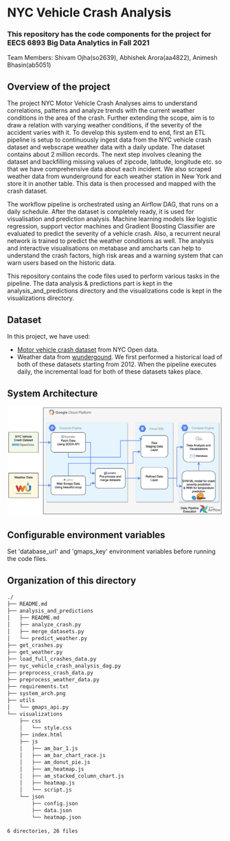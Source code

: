 # NYC Vehicle Crash Analysis

### This repository has the code components for the project for EECS 6893 Big Data Analytics in Fall 2021

Team Members: Shivam Ojha(so2639), Abhishek Arora(aa4822), Animesh Bhasin(ab5051)

## Overview of the project
The project NYC Motor Vehicle Crash Analyses aims to understand correlations, patterns and analyze trends with the current weather conditions in the area of the crash. Further extending the scope, aim is to draw a relation with varying weather conditions, if the severity of the accident varies with it.
To develop this system end to end, first an ETL pipeline is setup to continuously ingest data from the NYC vehicle crash dataset and webscrape weather data with a daily update. The dataset contains about 2 million records. The next step involves cleaning the dataset and  backfilling missing values of zipcode, latitude, longitude etc. so that we have comprehensive data about each incident. We also scraped weather data from wunderground for each weather station in New York and store it in another table. This data is then processed and mapped with the crash dataset.

The workflow pipeline is orchestrated using an Airflow DAG, that runs on a daily schedule. After the dataset is completely ready, it is used for visualisation and prediction analysis. Machine learning models like logistic regression, support vector machines and Gradient Boosting Classifier are evaluated to predict the severity of a vehicle crash. Also, a recurrent neural network is trained to predict the weather conditions as well. The analysis and interactive visualisations on metabase and amcharts can help to understand the crash factors, high risk areas and a warning system that can warn users based on the historic data.

This repository contains the code files used to perform various tasks in the pipeline. The data analysis & predictions part is kept in the analysis_and_predictions directory and the visualizations code is kept in the visualizations directory.

## Dataset
In this project, we have used:
- [Motor vehicle crash dataset](https://data.cityofnewyork.us/Public-Safety/Motor-Vehicle-Collisions-Crashes/h9gi-nx95) from NYC Open data.
- Weather data from [wundergound](https://www.wunderground.com).
We first performed a historical load of both of these datasets starting from 2012. When the pipeline executes daily, the incremental load for both of these datasets takes place.

## System Architecture

![Alt text](system_arch.png "System architecture")

## Configurable environment variables
Set 'database_url' and 'gmaps_key' environment variables before running the code files.

## Organization of this directory

```
./
├── README.md
├── analysis_and_predictions
│   ├── README.md
│   ├── analyze_crash.py
│   ├── merge_datasets.py
│   └── predict_weather.py
├── get_crashes.py
├── get_weather.py
├── load_full_crashes_data.py
├── nyc_vehicle_crash_analysis_dag.py
├── preprocess_crash_data.py
├── preprocess_weather_data.py
├── requirements.txt
├── system_arch.png
├── utils
│   └── gmaps_api.py
└── visualizations
    ├── css
    │   └── style.css
    ├── index.html
    ├── js
    │   ├── am_bar_1.js
    │   ├── am_bar_chart_race.js
    │   ├── am_donut_pie.js
    │   ├── am_heatmap.js
    │   ├── am_stacked_column_chart.js
    │   ├── heatmap.js
    │   └── script.js
    └── json
        ├── config.json
        ├── data.json
        └── heatmap.json

6 directories, 26 files

